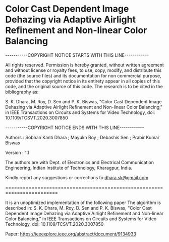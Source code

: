  # Color Cast Dependent Image Dehazing via Adaptive Airlight Refinement and Non-linear Color Balancing
 -----------COPYRIGHT NOTICE STARTS WITH THIS LINE------------



All rights reserved. 
Permission is hereby granted, without written agreement and without license or royalty fees, to use, copy,  modify, and distribute this code (the source files) and its documentation for
non commercial purpose, provided that the copyright notice in its entirety appear in all copies of this code, and the 
original source of this code. The research is to be cited in the bibliography as:
 
S. K. Dhara, M. Roy, D. Sen and P. K. Biswas, "Color Cast Dependent Image Dehazing via Adaptive Airlight Refinement
and Non-linear Color Balancing," in IEEE Transactions on Circuits and Systems for Video Technology, doi: 10.1109/TCSVT.2020.3007850
 
 
 -----------COPYRIGHT NOTICE ENDS WITH THIS LINE------------
 
Authors  : Sobhan Kanti Dhara ; Mayukh Roy ; Debashis Sen ; Prabir Kumar Biswas 

Version : 1.1
 
The authors are with Dept. of Electronics and Electrical Communication Engineering, 
Indian Institute of Technology, Kharagpur, India.
 
Kindly report any suggestions or corrections to dhara.sk@gmail.com
 
 ========================================================================
 
It is an unoptimized implementation of the following paper The algorithm is described in:
S. K. Dhara, M. Roy, D. Sen and P. K. Biswas, "Color Cast Dependent Image Dehazing via Adaptive Airlight Refinement
and Non-linear Color Balancing," in IEEE Transactions on Circuits and Systems for Video Technology, doi: 10.1109/TCSVT.2020.3007850

Paper: https://ieeexplore.ieee.org/abstract/document/9134933